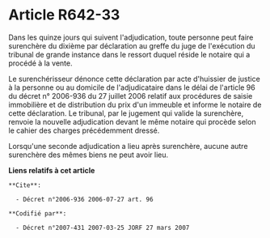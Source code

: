 # Article R642-33

Dans les quinze jours qui suivent l'adjudication, toute personne peut faire surenchère du dixième par déclaration au greffe
du juge de l'exécution du tribunal de grande instance dans le ressort duquel réside le notaire qui a procédé à la vente.

Le surenchérisseur dénonce cette déclaration par acte d'huissier de justice à la personne ou au domicile de l'adjudicataire
dans le délai de l'article 96 du décret n° 2006-936 du 27 juillet 2006 relatif aux procédures de saisie immobilière et de
distribution du prix d'un immeuble et informe le notaire de cette déclaration. Le tribunal, par le jugement qui valide la
surenchère, renvoie la nouvelle adjudication devant le même notaire qui procède selon le cahier des charges précédemment
dressé.

Lorsqu'une seconde adjudication a lieu après surenchère, aucune autre surenchère des mêmes biens ne peut avoir lieu.

**Liens relatifs à cet article**

	**Cite**:

	  - Décret n°2006-936 2006-07-27 art. 96

	**Codifié par**:

	  - Décret n°2007-431 2007-03-25 JORF 27 mars 2007
